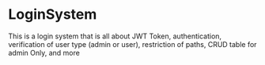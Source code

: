 # LoginSystem
This is a login system that is all about JWT Token, authentication, verification of user type (admin or user), restriction of paths, CRUD table for admin Only, and more
